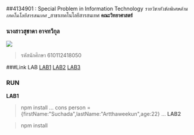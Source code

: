 ##4134901 : Special Problem in Information Technology
*รายวิชาหัวข้อพิเศษด้านเทคโนโลยีสารสนเทศ*
_สาขาเทคโนโลยีสารสนเทศ
**คณะวิทยาศาสตร์**

### นางสาวสุชาดา อาจทวีกุล
![](https://scontent.fbkk2-8.fna.fbcdn.net/v/t39.30808-6/186486262_2993274470992887_2952768905663375626_n.jpg?_nc_cat=103&ccb=1-5&_nc_sid=174925&_nc_eui2=AeEEPC3BBeN85q4wt9U_FCkYkYlKF93Iqs2RiUoX3ciqzarcbkSZRWy2Z8EwXM-wJHvyE0y7TGlV7hEZKA-vYvf5&_nc_ohc=MePDleyBI-UAX-WIeAM&_nc_ht=scontent.fbkk2-8.fna&oh=84b826eba4253c838d9de83674032c88&oe=61A372CB)
>รหัสนักศึกษา 610112418050

###Link LAB
[LAB1](https://github.com/SuchadaArtthaweekun/4134901-2-64/tree/main/LAB1)
[LAB2](https://github.com/SuchadaArtthaweekun/4134901-2-64/tree/main/LAB2)
[LAB3](https://github.com/SuchadaArtthaweekun/4134901-2-64/tree/main/LAB3)

### RUN
**LAB1**

>npm install
...
    cons person = {firstName:"Suchada",lastName:"Artthaweekun",age:22}
...
**LAB2**

>npm install